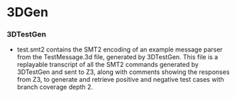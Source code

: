 # 3DGen





### 3DTestGen
- test.smt2 contains the SMT2 encoding of an example message parser from the TestMessage.3d file, generated by 3DTestGen. This file is a replayable transcript of all the SMT2 commands generated by 3DTestGen and sent to Z3, along with comments showing the responses from Z3, to generate and retrieve positive and negative test cases with branch coverage depth 2.
